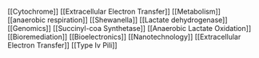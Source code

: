 [[Cytochrome]]
[[Extracellular Electron Transfer]]
[[Metabolism]]
[[anaerobic respiration]]
[[Shewanella]]
[[Lactate dehydrogenase]]
[[Genomics]]
[[Succinyl-coa Synthetase]]
[[Anaerobic Lactate Oxidation]]
[[Bioremediation]]
[[Bioelectronics]]
[[Nanotechnology]]
[[Extracellular Electron Transfer]]
[[Type Iv Pili]]

